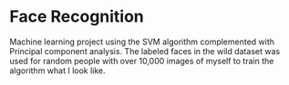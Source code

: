 # Face Recognition

Machine learning project using the SVM algorithm complemented with Principal component analysis.
The labeled faces in the wild dataset was used for random people with over 10,000 images of myself to train the algorithm what I look like.
